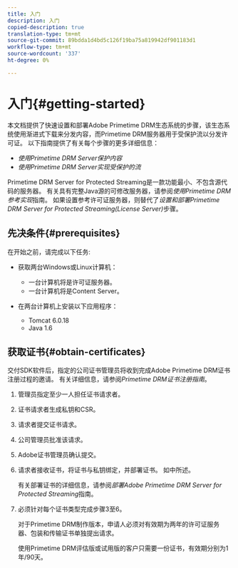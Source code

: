 ```yaml
---
title: 入门
description: 入门
copied-description: true
translation-type: tm+mt
source-git-commit: 89bdda1d4bd5c126f19ba75a819942df901183d1
workflow-type: tm+mt
source-wordcount: '337'
ht-degree: 0%

---
```



# 入门{#getting-started}

本文档提供了快速设置和部署Adobe Primetime DRM生态系统的步骤，该生态系统使用渐进式下载来分发内容，而Primetime DRM服务器用于受保护流以分发许可证。 以下指南提供了有关每个步骤的更多详细信息：

* *使用Primetime DRM Server保护内容*
* *使用Primetime DRM Server实现受保护的流*

Primetime DRM Server for Protected Streaming是一款功能最小、不包含源代码的服务器。 有关具有完整Java源的可修改服务器，请参阅&#x200B;*使用Primetime DRM参考实现*&#x200B;指南。 如果设置参考许可证服务器，则替代了&#x200B;*设置和部署Primetime DRM Server for Protected Streaming(License Server)*&#x200B;步骤。

## 先决条件{#prerequisites}

在开始之前，请完成以下任务:

* 获取两台Windows或Linux计算机：

   * 一台计算机将是许可证服务器。
   * 一台计算机将是Content Server。

* 在两台计算机上安装以下应用程序：

   * Tomcat 6.0.18
   * Java 1.6

## 获取证书{#obtain-certificates}

交付SDK软件后，指定的公司证书管理员将收到完成Adobe Primetime DRM证书注册过程的邀请。 有关详细信息，请参阅&#x200B;*Primetime DRM证书注册指南*。

1. 管理员指定至少一人担任证书请求者。
1. 证书请求者生成私钥和CSR。
1. 请求者提交证书请求。
1. 公司管理员批准该请求。
1. Adobe证书管理员确认提交。
1. 请求者接收证书，将证书与私钥绑定，并部署证书。 如中所述。

   有关部署证书的详细信息，请参阅&#x200B;*部署Adobe Primetime DRM Server for Protected Streaming*&#x200B;指南。
1. 必须针对每个证书类型完成步骤3至6。

   对于Primetime DRM制作版本，申请人必须对有效期为两年的许可证服务器、包装和传输证书单独提出请求。

   使用Primetime DRM评估版或试用版的客户只需要一份证书，有效期分别为1年/90天。